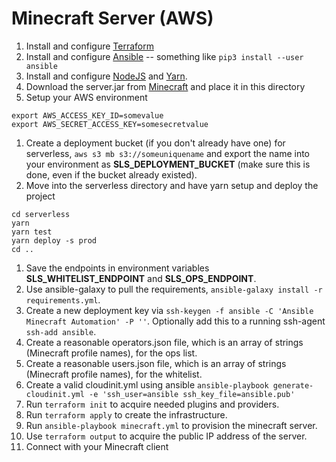 # Minecraft Server (AWS)

1. Install and configure [Terraform](https://terraform.io)
1. Install and configure [Ansible](https://www.ansible.com) -- something like `pip3 install --user ansible`
1. Install and configure [NodeJS](https://nodejs.org) and [Yarn](https://yarnpkg.com).
1. Download the server.jar from [Minecraft](https://www.minecraft.net/en-us/download/server) and place it in this directory
1. Setup your AWS environment
```
export AWS_ACCESS_KEY_ID=somevalue
export AWS_SECRET_ACCESS_KEY=somesecretvalue
```
1. Create a deployment bucket (if you don't already have one) for serverless, `aws s3 mb s3://someuniquename` and export the name into your environment as **SLS_DEPLOYMENT_BUCKET** (make sure this is done, even if the bucket already existed).
1. Move into the serverless directory and have yarn setup and deploy the project
```
cd serverless
yarn
yarn test
yarn deploy -s prod
cd ..
```
1. Save the endpoints in environment variables **SLS_WHITELIST_ENDPOINT** and **SLS_OPS_ENDPOINT**.
1. Use ansible-galaxy to pull the requirements, `ansible-galaxy install -r requirements.yml`.
1. Create a new deployment key via `ssh-keygen -f ansible -C 'Ansible Minecraft Automation' -P ''`. Optionally add this to a running ssh-agent `ssh-add ansible`.
1. Create a reasonable operators.json file, which is an array of strings (Minecraft profile names), for the ops list.
1. Create a reasonable users.json file, which is an array of strings (Minecraft profile names), for the whitelist.
1. Create a valid cloudinit.yml using ansible `ansible-playbook generate-cloudinit.yml -e 'ssh_user=ansible ssh_key_file=ansible.pub'`
1. Run `terraform init` to acquire needed plugins and providers.
1. Run `terraform apply` to create the infrastructure.
1. Run `ansible-playbook minecraft.yml` to provision the minecraft server.
1. Use `terraform output` to acquire the public IP address of the server.
1. Connect with your Minecraft client
